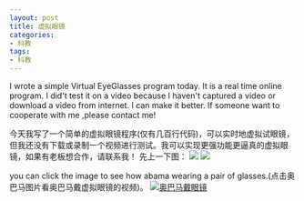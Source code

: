 ```yaml
---
layout: post
title: 虚拟眼镜
categories:
- 科教
tags:
- 科教
---
```


I wrote a simple Virtual EyeGlasses program today. It is a real time online program. I did't test it on a video because I haven't captured a video or download a video from internet. I can make it better. If someone want to cooperate with me ,please contact me!
<!--more-->

今天我写了一个简单的虚拟眼镜程序(仅有几百行代码)，可以实时地虚拟试眼镜，但我还没有下载或录制一个视频进行测试。我可以实现更强功能更逼真的虚拟眼镜，如果有老板想合作，请联系我！
先上一下图：
![](http://blog.hwdong.com/images/lena.jpg)
![](http://blog.hwdong.com/images/xi.jpg)

you can click the image to see how abama wearing a pair of glasses.(点击奥巴马图片看奥巴马戴虚拟眼镜的视频)。
[![奥巴马戴眼镜](http://blog.hwdong.com/images/abama.jpg)](http://v.youku.com/v_show/id_XMjgwODcyMjY4NA==.html "奥巴马戴眼镜")